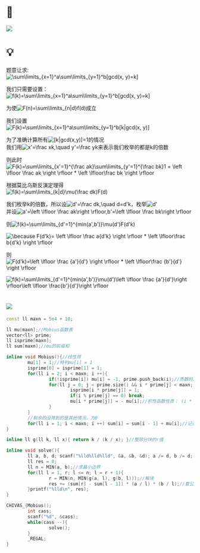 # 🔗
<a href="https://www.luogu.com.cn/problem/P3455"><img src="https://img-blog.csdnimg.cn/20210609173007312.png"></a>

# 💡
题意让求:  
<img src="https://latex.codecogs.com/svg.image?\sum\limits_{x=1}^a\sum\limits_{y=1}^b[gcd(x,&space;y)=k]" title="\sum\limits_{x=1}^a\sum\limits_{y=1}^b[gcd(x, y)=k]" />  
  
我们只需要设置：  
<img src="https://latex.codecogs.com/svg.image?f(k)=\sum\limits_{x=1}^a\sum\limits_{y=1}^b[gcd(x,&space;y)=k]" title="f(k)=\sum\limits_{x=1}^a\sum\limits_{y=1}^b[gcd(x, y)=k]" />  
  
为使<img src="https://latex.codecogs.com/svg.image?F(n)=\sum\limits_{n|d}f(d)" title="F(n)=\sum\limits_{n|d}f(d)" />成立  
  
我们设置  
<img src="https://latex.codecogs.com/svg.image?F(k)=\sum\limits_{x=1}^a\sum\limits_{y=1}^b[k|gcd(x,&space;y)]" title="F(k)=\sum\limits_{x=1}^a\sum\limits_{y=1}^b[k|gcd(x, y)]" />  
  
为了准确计算所有<img src="https://latex.codecogs.com/svg.image?[k|gcd(x,y)]=1" title="[k|gcd(x,y)]=1" />的情况  
我们用<img src="https://latex.codecogs.com/svg.image?x'=\frac&space;xk,\quad&space;y'=\frac&space;yk" title="x'=\frac xk,\quad y'=\frac yk" />来表示我们枚举的都是k的倍数  
  
则此时<img src="https://latex.codecogs.com/svg.image?F(k)=\sum\limits_{x'=1}^{\frac&space;ak}\sum\limits_{y'=1}^{\frac&space;bk}1&space;=&space;\left&space;\lfloor&space;\frac&space;ak&space;\right&space;\rfloor&space;*&space;\left&space;\lfloor\frac&space;bk&space;&space;\right&space;\rfloor" title="F(k)=\sum\limits_{x'=1}^{\frac ak}\sum\limits_{y'=1}^{\frac bk}1 = \left \lfloor \frac ak \right \rfloor * \left \lfloor\frac bk \right \rfloor" />  
  
根据莫比乌斯反演定理得  
<img src="https://latex.codecogs.com/svg.image?f(k)=\sum\limits_{k|d}\mu(\frac&space;dk)F(d)" title="f(k)=\sum\limits_{k|d}\mu(\frac dk)F(d)" />  
  
我们枚举k的倍数，所以设<img src="https://latex.codecogs.com/svg.image?d'=\frac&space;dk,\quad&space;d=d'k" title="d'=\frac dk,\quad d=d'k" />，枚举<img src="https://latex.codecogs.com/svg.image?d'" title="d'" />  
并设<img src="https://latex.codecogs.com/svg.image?a'=\left&space;\lfloor&space;\frac&space;ak\right&space;\rfloor,b'=\left&space;\lfloor&space;\frac&space;bk\right&space;\rfloor" title="a'=\left \lfloor \frac ak\right \rfloor,b'=\left \lfloor \frac bk\right \rfloor" />  
  
则<img src="https://latex.codecogs.com/svg.image?f(k)=\sum\limits_{d'=1}^{min(a',b')}\mu(d')F(d'k)" title="f(k)=\sum\limits_{d'=1}^{min(a',b')}\mu(d')F(d'k)" />   
  
<img src="https://latex.codecogs.com/svg.image?\because&space;F(d'k)=&space;\left&space;\lfloor&space;\frac&space;a{d'k}&space;\right&space;\rfloor&space;*&space;\left&space;\lfloor\frac&space;b{d'k}&space;&space;\right&space;\rfloor" title="\because F(d'k)= \left \lfloor \frac a{d'k} \right \rfloor * \left \lfloor\frac b{d'k} \right \rfloor" />  
   
则<img src="https://latex.codecogs.com/svg.image?F(d'k)=\left&space;\lfloor&space;\frac&space;{a'}{d'}&space;\right&space;\rfloor&space;*&space;\left&space;\lfloor\frac&space;{b'}{d'}&space;&space;\right&space;\rfloor" title="F(d'k)=\left \lfloor \frac {a'}{d'} \right \rfloor * \left \lfloor\frac {b'}{d'} \right \rfloor" />  
  
<img src="https://latex.codecogs.com/svg.image?f(k)=\sum\limits_{d'=1}^{min(a',b')}\mu(d')\left&space;\lfloor&space;\frac&space;{a'}{d'}\right&space;\rfloor\left&space;\lfloor&space;\frac{b'}{d'}\right&space;\rfloor" title="f(k)=\sum\limits_{d'=1}^{min(a',b')}\mu(d')\left \lfloor \frac {a'}{d'}\right \rfloor\left \lfloor \frac{b'}{d'}\right \rfloor" />
  

# <img src="https://img-blog.csdnimg.cn/20210713144601841.png" >
```cpp
const ll maxn = 5e4 + 10;

ll mu[maxn];//Mobius函数表
vector<ll> prime;
ll isprime[maxn];
ll sum[maxn];//mu的前缀和

inline void Mobius(){//线性筛
        mu[1] = 1;//特判mu[i] = 1
        isprime[0] = isprime[1] = 1;
        for(ll i = 2; i < maxn; i ++){
                if(!isprime[i]) mu[i] = -1, prime.push_back(i);//质数的质因子只有自己，所以为-1
                for(ll j = 0; j < prime.size() && i * prime[j] < maxn; j ++){
                        isprime[i * prime[j]] = 1;
                        if(i % prime[j] == 0) break;
                        mu[i * prime[j]] = - mu[i];//积性函数性质： (i * prime[j])多出来一个质数因数(prime[j])，修正为 (-1) * mu[i]
                }
        }
        //剩余的没筛到的是其他情况，为0
        for(ll i = 1; i < maxn; i ++) sum[i] = sum[i - 1] + mu[i];//记录前缀和，为了整除分块
}

inline ll g(ll k, ll x){ return k / (k / x); }//整除分块的r值

inline void solve(){
        ll a, b, d; scanf("%lld%lld%lld", &a, &b, &d); a /= d, b /= d;
        ll res = 0;
        ll n = MIN(a, b);//求最小边界
        for(ll l = 1, r; l <= n; l = r + 1){
                r = MIN(n, MIN(g(a, l), g(b, l)));//解块
                res += (sum[r] - sum[l - 1]) * (a / l) * (b / l);//套公式
        }printf("%lld\n", res);
}

CHIVAS_{Mobius();
        int cass;
        scanf("%d", &cass);
        while(cass --){
                solve();
        }
        _REGAL;
}
```
